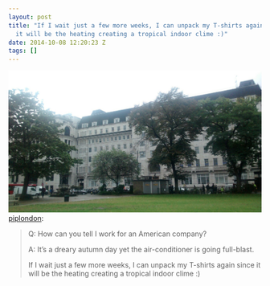 ```yaml
---
layout: post
title: "If I wait just a few more weeks, I can unpack my T-shirts again since
  it will be the heating creating a tropical indoor clime :)"
date: 2014-10-08 12:20:23 Z
tags: []
---
```

![](/media/2014/10/99480439709.jpg)
[piplondon](http://pipobscure.uk/post/99480402257/q-how-can-you-tell-i-work-for-an-american):

> Q: How can you tell I work for an American company?
> 
> A: It’s a dreary autumn day yet the air-conditioner is going full-blast.
> 
> If I wait just a few more weeks, I can unpack my T-shirts again since it will be the heating creating a tropical indoor clime :)

